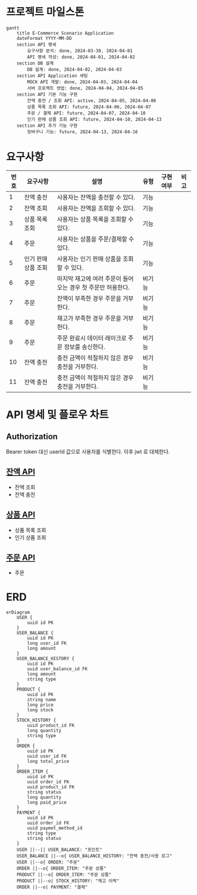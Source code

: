 # 프로젝트 마일스톤

```mermaid
gantt
    title E-Commerce Scenario Application
    dateFormat YYYY-MM-DD
    section API 명세
        요구사항 분석: done, 2024-03-30, 2024-04-01
        API 명세 작성: done, 2024-04-01, 2024-04-02
    section DB 설계
        DB 설계: done, 2024-04-02, 2024-04-03
    section API Application 세팅
        MOCK API 개발: done, 2024-04-03, 2024-04-04
        서버 프로젝트 셋업: done, 2024-04-04, 2024-04-05
    section API 기본 기능 구현
        잔액 충전 / 조회 API: active, 2024-04-05, 2024-04-06
        상품 목록 조회 API: future, 2024-04-06, 2024-04-07
        주문 / 결제 API: future, 2024-04-07, 2024-04-10
        인기 판매 상품 조회 API: future, 2024-04-10, 2024-04-13
    section API 추가 기능 구현
        장바구니 기능: future, 2024-04-13, 2024-04-16
```

# 요구사항

| 번호 | 요구사항        | 설명                                 | 유형  | 구현 여부 | 비고 |
|----|-------------|------------------------------------|-----|-------|----|
| 1  | 잔액 충전       | 사용자는 잔액을 충전할 수 있다.                 | 기능  |       |    |
| 2  | 잔액 조회       | 사용자는 잔액을 조회할 수 있다.                 | 기능  |       |    |
| 3  | 상품 목록 조회    | 사용자는 상품 목록을 조회할 수 있다.              | 기능  |       |    |
| 4  | 주문          | 사용자는 상품을 주문/결제할 수 있다.              | 기능  |       |    |
| 5  | 인기 판매 상품 조회 | 사용자는 인기 판매 상품을 조회할 수 있다.           | 기능  |       |    |
| 6  | 주문          | 마지막 재고에 여러 주문이 들어오는 경우 첫 주문만 허용한다. | 비기능 |       |    |
| 7  | 주문          | 잔액이 부족한 경우 주문을 거부한다.               | 비기능 |       |    |
| 8  | 주문          | 재고가 부족한 경우 주문을 거부한다.               | 비기능 |       |    |
| 9  | 주문          | 주문 완료시 데이터 레이크로 주문 정보를 송신한다.       | 비기능 |       |    |
| 10 | 잔액 충전       | 충전 금액이 적절하지 않은 경우 충전을 거부한다.        | 비기능 |       |    |
| 11 | 잔액 충전       | 충전 금액이 적절하지 않은 경우 충전을 거부한다.        | 비기능 |       |    |

# API 명세 및 플로우 차트

## Authorization

Bearer token 대신 userId 값으로 사용자를 식별한다.
이후 jwt 로 대체한다.

## [잔액 API](./docs/api/balance.md)

- 잔액 조회
- 잔액 충전

## [상품 API](./docs/api/products.md)

- 상품 목록 조회
- 인기 상품 조회

## [주문 API](./docs/api/orders.md)

- 주문

# ERD

```mermaid
erDiagram
    USER {
        uuid id PK
    }
    USER_BALANCE {
        uuid id PK
        long user_id FK
        long amount
    }
    USER_BALANCE_HISTORY {
        uuid id PK
        uuid user_balance_id FK
        long amount
        string type
    }
    PRODUCT {
        uuid id PK
        string name
        long price
        long stock
    }
    STOCK_HISTORY {
        uuid product_id FK
        long quantity
        string type
    }
    ORDER {
        uuid id PK
        uuid user_id FK
        long total_price
    }
    ORDER_ITEM {
        uuid id PK
        uuid order_id FK
        uuid product_id FK
        string status
        long quantity
        long paid_price
    }
    PAYMENT {
        uuid id PK
        uuid order_id FK
        uuid paymet_method_id
        string type
        string status
    }
    USER ||--|| USER_BALANCE: "포인트"
    USER_BALANCE ||--o{ USER_BALANCE_HISTORY: "잔액 충전/사용 로그"
    USER ||--o{ ORDER: "주문"
    ORDER ||--o{ ORDER_ITEM: "주문 상품"
    PRODUCT ||--o{ ORDER_ITEM: "주문 상품"
    PRODUCT ||--o| STOCK_HISTORY: "재고 이력"
    ORDER ||--o| PAYMENT: "결제"
```